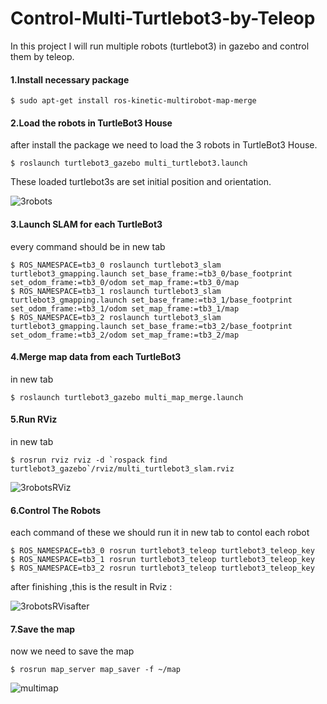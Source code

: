 # Control-Multi-Turtlebot3-by-Teleop

In this project I will run  multiple robots (turtlebot3) in gazebo and control them by teleop.

#### 1.Install necessary package 
```
$ sudo apt-get install ros-kinetic-multirobot-map-merge
```
#### 2.Load the robots in TurtleBot3 House
after install the package we need to load the 3 robots in TurtleBot3 House.
```
$ roslaunch turtlebot3_gazebo multi_turtlebot3.launch
```
These loaded turtlebot3s are set initial position and orientation. 

![3robots](https://user-images.githubusercontent.com/85634104/127886545-21222b26-97b9-4c7b-a489-0fe063ee63d7.png)

#### 3.Launch SLAM for each TurtleBot3
every command should be in new tab 
```
$ ROS_NAMESPACE=tb3_0 roslaunch turtlebot3_slam turtlebot3_gmapping.launch set_base_frame:=tb3_0/base_footprint set_odom_frame:=tb3_0/odom set_map_frame:=tb3_0/map
$ ROS_NAMESPACE=tb3_1 roslaunch turtlebot3_slam turtlebot3_gmapping.launch set_base_frame:=tb3_1/base_footprint set_odom_frame:=tb3_1/odom set_map_frame:=tb3_1/map
$ ROS_NAMESPACE=tb3_2 roslaunch turtlebot3_slam turtlebot3_gmapping.launch set_base_frame:=tb3_2/base_footprint set_odom_frame:=tb3_2/odom set_map_frame:=tb3_2/map
```
#### 4.Merge map data from each TurtleBot3
in new tab
```
$ roslaunch turtlebot3_gazebo multi_map_merge.launch
```
#### 5.Run RViz
in new tab
```
$ rosrun rviz rviz -d `rospack find turtlebot3_gazebo`/rviz/multi_turtlebot3_slam.rviz
```
![3robotsRViz](https://user-images.githubusercontent.com/85634104/127886797-fb975a93-7422-456c-8990-517c8ac99cf1.png)

#### 6.Control The Robots
each command of these we should run it in new tab to contol each robot 
```
$ ROS_NAMESPACE=tb3_0 rosrun turtlebot3_teleop turtlebot3_teleop_key
$ ROS_NAMESPACE=tb3_1 rosrun turtlebot3_teleop turtlebot3_teleop_key
$ ROS_NAMESPACE=tb3_2 rosrun turtlebot3_teleop turtlebot3_teleop_key
```
after finishing ,this is the result in Rviz :

![3robotsRVisafter](https://user-images.githubusercontent.com/85634104/127887505-fd24db6a-096d-46d9-8b6d-51dae05d1de9.png)
#### 7.Save the map
now we need to save the map 
```
$ rosrun map_server map_saver -f ~/map
```

![multimap](https://user-images.githubusercontent.com/85634104/127887753-8d2dae03-6499-49dd-9f57-2fc79ca2be4f.png)




